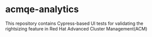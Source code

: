 # acmqe-analytics
This repository contains Cypress-based UI tests for validating the rightsizing feature in Red Hat Advanced Cluster Management(ACM)
